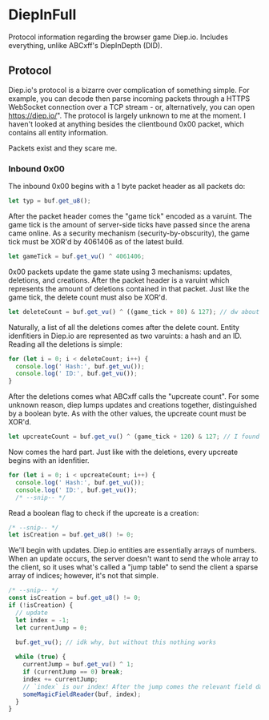 # DiepInFull
Protocol information regarding the browser game Diep.io. Includes everything, unlike ABCxff's DiepInDepth (DID).

## Protocol

Diep.io's protocol is a bizarre over complication of something simple. For example, you can decode then parse incoming packets through a HTTPS WebSocket connection over a TCP stream - or, alternatively, you can open https://diep.io/". The protocol is largely unknown to me at the moment. I haven't looked at anything besides the clientbound 0x00 packet, which contains all entity information.





Packets exist and they scare me.

### Inbound 0x00

The inbound 0x00 begins with a 1 byte packet header as all packets do:

```js
let typ = buf.get_u8();
```

After the packet header comes the "game tick" encoded as a varuint. The game tick is the amount of server-side ticks have passed since the arena came online. As a security mechanism (security-by-obscurity), the game tick must be XOR'd by 4061406 as of the latest build.

```js
let gameTick = buf.get_vu() ^ 4061406;
```

0x00 packets update the game state using 3 mechanisms: updates, deletions, and creations. After the packet header is a varuint which represents the amount of deletions contained in that packet. Just like the game tick, the delete count must also be XOR'd.

```js
let deleteCount = buf.get_vu() ^ ((game_tick + 80) & 127); // dw about complexity
```

Naturally, a list of all the deletions comes after the delete count. Entity idenfitiers in Diep.io are represented as two varuints: a hash and an ID. Reading all the deletions is simple:

```js
for (let i = 0; i < deleteCount; i++) {
  console.log(' Hash:', buf.get_vu());
  console.log(' ID:', buf.get_vu());
}
```

After the deletions comes what ABCxff calls the "upcreate count". For some unknown reason, diep lumps updates and creations together, distinguished by a boolean byte. As with the other values, the upcreate count must be XOR'd.

```js
let upcreateCount = buf.get_vu() ^ (game_tick + 120) & 127; // I found all of these XOR's in the decompiled wasm2js of Diep.io. Coercing Diep.io scripters into giving me tips also helped.
```

Now comes the hard part. Just like with the deletions, every upcreate begins with an idenfitier.

```js
for (let i = 0; i < upcreateCount; i++) {
  console.log(' Hash:', buf.get_vu());
  console.log(' ID:', buf.get_vu());
  /* --snip-- */
```

Read a boolean flag to check if the upcreate is a creation:

```js
/* --snip-- */
let isCreation = buf.get_u8() != 0;
```

We'll begin with updates. Diep.io entities are essentially arrays of numbers. When an update occurs, the server doesn't want to send the whole array to the client, so it uses what's called a "jump table" to send the client a sparse array of indices; however, it's not that simple.

```js
/* --snip-- */
const isCreation = buf.get_u8() != 0;
if (!isCreation) {
  // update
  let index = -1;
  let currentJump = 0;
  
  buf.get_vu(); // idk why, but without this nothing works

  while (true) {
    currentJump = buf.get_vu() ^ 1;
    if (currentJump == 0) break;
    index += currentJump;
    // `index` is our index! After the jump comes the relevant field data.
    someMagicFieldReader(buf, index);
  }
}
```
